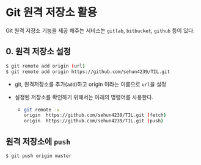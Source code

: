 # Git 원격 저장소 활용

Git 원격 저장소 기능을 제공 해주는 서비스는 `gitlab`, `bitbucket`, `github` 등이 있다.

## 0. 원격 저장소 설정

``` bash
$ git remote add origin (url)
$ git remote add origin https://github.com/sehun4239/TIL.git
```

* git, 원격저장소를 추가(`add`)하고 origin 이라는 이름으로 `url`을 설정

* 설정된 저장소를 확인하기 위해서는 아래의 명령어를 사용한다.

  * ```bash
    git remote -v
    origin  https://github.com/sehun4239/TIL.git (fetch)
    origin  https://github.com/sehun4239/TIL.git (push)
    ```



## 원격 저장소에 `push`

```bash
$ git push origin master
```

